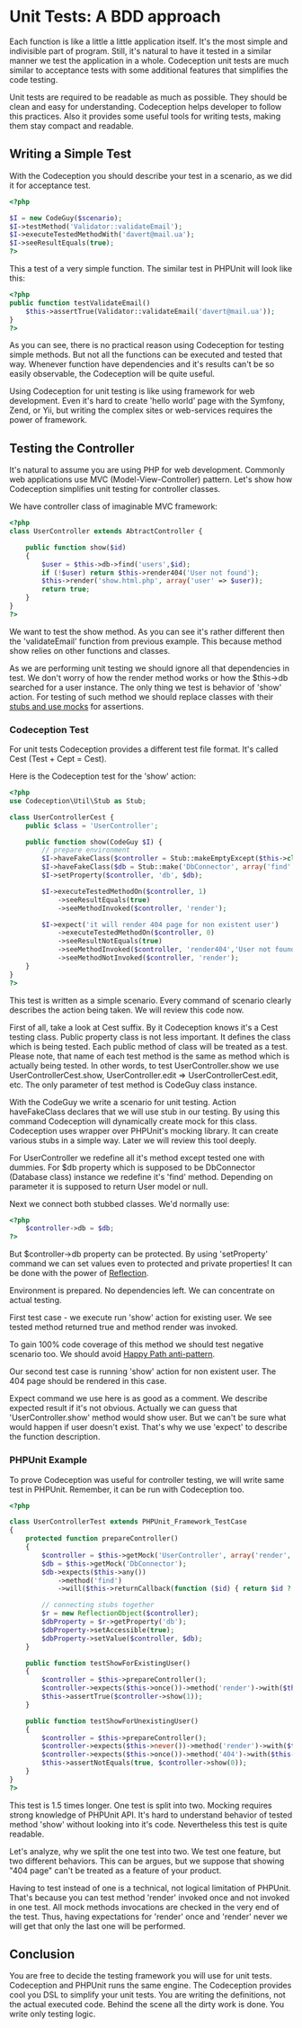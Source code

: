 # Unit Tests: A BDD approach

Each function is like a little a little application itself. It's the most simple and indivisible part of program. Still, it's natural to have it tested in a similar manner we test the application in a whole. Codeception unit tests are much similar to acceptance tests with some additional features that simplifies the code testing. 

Unit tests are required to be readable as much as possible. They should be clean and easy for understanding. Codeception helps developer to follow this practices. Also it provides some useful tools for writing tests, making them stay compact and readable.

## Writing a Simple Test

With the Codeception you should describe your test in a scenario, as we did it for acceptance test.

``` php
<?php

$I = new CodeGuy($scenario);
$I->testMethod('Validator::validateEmail');
$I->executeTestedMethodWith('davert@mail.ua');
$I->seeResultEquals(true);
?>

```

This a test of a very simple function. The similar test in PHPUnit will look like this:

``` php
<?php
public function testValidateEmail()
    $this->assertTrue(Validator::validateEmail('davert@mail.ua'));
}
?>
```

As you can see, there is no practical reason using Codeception for testing simple methods. But not all the functions can be executed and tested that way. Whenever function have dependencies and it's results can't be so easily observable, the Codeception will be quite useful. 

Using Codeception for unit testing is like using framework for web development. Even it's hard to create 'hello world' page with the Symfony, Zend, or Yii, but writing the complex sites or web-services requires the power of framework.

## Testing the Controller

It's natural to assume you are using PHP for web development. 
Commonly web applications use MVC (Model-View-Controller) pattern. 
Let's show how Codeception simplifies unit testing for controller classes.

We have controller class of imaginable MVC framework:

``` php
<?php
class UserController extends AbtractController {

    public function show($id)
    {
        $user = $this->db->find('users',$id);
        if (!$user) return $this->render404('User not found');
        $this->render('show.html.php', array('user' => $user));
        return true;
    }
}
?>

```

We want to test the show method. As you can see it's rather different then the 'validateEmail' function from previous example.
This because method show relies on other functions and classes.

As we are performing unit testing we should ignore all that dependencies in test. We don't worry of how the render method works or how the $this->db searched for a user instance.
The only thing we test is behavior of 'show' action.
For testing of such method we should replace classes with their [stubs and use mocks](http://martinfowler.com/articles/mocksArentStubs.html#TheDifferenceBetweenMocksAndStubs) for assertions.

### Codeception Test

For unit tests Codeception provides a different test file format. It's called Cest (Test + Cept = Cest).

Here is the Codeception test for the 'show' action:

``` php
<?php
use Codeception\Util\Stub as Stub;

class UserControllerCest {
    public $class = 'UserController';

    public function show(CodeGuy $I) {
        // prepare environment
        $I->haveFakeClass($controller = Stub::makeEmptyExcept($this->class, 'show'));
        $I->haveFakeClass($db = Stub::make('DbConnector', array('find' => function($id) { return $id ? new User() : null )));
        $I->setProperty($controller, 'db', $db);

        $I->executeTestedMethodOn($controller, 1)
            ->seeResultEquals(true)
            ->seeMethodInvoked($controller, 'render');

        $I->expect('it will render 404 page for non existent user')
            ->executeTestedMethodOn($controller, 0)
            ->seeResultNotEquals(true)
            ->seeMethodInvoked($controller, 'render404','User not found')
            ->seeMethodNotInvoked($controller, 'render');
    }
}
?>
```

This test is written as a simple scenario. Every command of scenario clearly describes the action being taken. We will review this code now.

First of all, take a look at Cest suffix. By it Codeception knows it's a Cest testing class. Public property class is not less important. It defines the class which is being tested. Each public method of class will be treated as a test. Please note, that name of each test method is the same as method which is actually being tested. In other words, to test UserController.show we use UserControllerCest.show, UserController.edit => UserControllerCest.edit, etc. The only parameter of test method is CodeGuy class instance. 

With the CodeGuy we write a scenario for unit testing. Action haveFakeClass declares that we will use stub in our testing. By using this command Codeception will dynamically create mock for this class.
Codeception uses wrapper over PHPUnit's mocking library. It can create various stubs in a simple way. Later we will review this tool deeply.

For UserController we redefine all it's method except tested one with dummies.
For $db property which is supposed to be DbConnector (Database class) instance we redefine it's 'find' method. Depending on parameter it is supposed to return User model or null.

Next we connect both stubbed classes. We'd normally use:

``` php
<?php
    $controller->db = $db;
?>
```

But $controller->db property can be protected. By using 'setProperty' command we can set values even to protected and private properties! It can be done with the power of [Reflection](http://php.net/manual/en/book.reflection.php).

Environment is prepared. No dependencies left. We can concentrate on actual testing. 

First test case - we execute run 'show' action for existing user.
We see tested method returned true and method render was invoked.

To gain 100% code coverage of this method we should test negative scenario too. We should avoid [Happy Path anti-pattern](http://www.ibm.com/developerworks/opensource/library/os-junit/).

Our second test case is running 'show' action for non existent user. The 404 page should be rendered in this case.

Expect command we use here is as good as a comment. We describe expected result if it's not obvious. Actually we can guess that 'UserController.show' method would show user. But we can't be sure what would happen if user doesn't exist.
That's why we use 'expect' to describe the function description. 

### PHPUnit Example

To prove Codeception was useful for controller testing, we will write same test in PHPUnit. 
Remember, it can be run with Codeception too.

``` php
<?php

class UserControllerTest extends PHPUnit_Framework_TestCase
{
    protected function prepareController()
    {
        $controller = $this->getMock('UserController', array('render', 'render404'), null, false, false);
        $db = $this->getMock('DbConnector');
        $db->expects($this->any())
            ->method('find')
            ->will($this->returnCallback(function ($id) { return $id ? new User() : null; }));

        // connecting stubs together
        $r = new ReflectionObject($controller);
        $dbProperty = $r->getProperty('db');
        $dbProperty->setAccessible(true);
        $dbProperty->setValue($controller, $db);
    }

    public function testShowForExistingUser()
    {
        $controller = $this->prepareController();
        $controller->expects($this->once())->method('render')->with($this->anything());
        $this->assertTrue($controller->show(1));
    }

    public function testShowForUnexistingUser()
    {
        $controller = $this->prepareController();
        $controller->expects($this->never())->method('render')->with($this->anything());
        $controller->expects($this->once())->method('404')->with($this->equalTo('User not found'));
        $this->assertNotEquals(true, $controller->show(0));
    }
}
?>
```
This test is 1.5 times longer. One test is split into two. Mocking requires strong knowledge of PHPUnit API. It's hard to understand behavior of tested method 'show' without looking into it's code.
Nevertheless this test is quite readable. 

Let's analyze, why we split the one test into two.
We test one feature, but two different behaviors. This can be argues, but we suppose that showing "404 page" can't be treated as a feature of your product.

Having to test instead of one is a technical, not logical limitation of PHPUnit. 
That's because you can test method 'render' invoked once and not invoked in one test. All mock methods invocations are checked in the very end of the test. Thus, having expectations for 'render' once and 'render' never we will get that only the last one will be performed. 

## Conclusion

You are free to decide the testing framework you will use for unit tests. Codeception and PHPUnit runs the same engine.
The Codeception provides cool you DSL to simplify your unit tests. You are writing the definitions, not the actual executed code. Behind the scene all the dirty work is done. You write only testing logic.